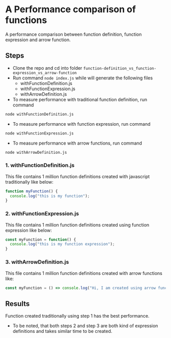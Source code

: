 # A Performance comparison of functions

A performance comparison between function definition, function expression and arrow function.

## Steps
- Clone the repo and cd into folder `function-definition_vs_function-expression_vs_arrow-function`
- Run command `node index.js` while will generate the following files
  - withFunctionDefinition.js
  - withFunctionExpression.js
  - withArrowDefinition.js
- To measure performance with traditional function definition, run command
```bash
node withFunctionDefinition.js
```

- To measure performance with function expression, run command
```bash
node withFunctionExpression.js
```

- To measure performance with arrow functions, run command
```bash
node withArrowDefinition.js
```

### 1. withFunctionDefinition.js
This file contains 1 million function definitions created with javascript traditionally like below:
```javascript
function myFunction() {
  console.log("this is my function");
}
```

### 2. withFunctionExpression.js
This file contains 1 million function definitions created using function expression like below:
```javascript
const myFunction = function() {
  console.log("this is my function expression");
}
```

### 3. withArrowDefinition.js
This file contains 1 million function definitions created with arrow functions like:
```javascript
const myFunction = () => console.log("Hi, I am created using arrow functions");
```


## Results
Function created traditionally using step 1 has the best performance.
- To be noted, that both steps 2 and step 3 are both kind of expression definitions and takes similar time to be created.
